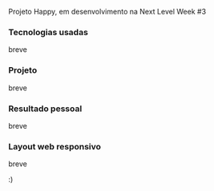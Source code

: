 Projeto Happy, em desenvolvimento na Next Level Week #3

### Tecnologias usadas
breve

### Projeto
breve

### Resultado pessoal
breve

### Layout web responsivo
breve

:)